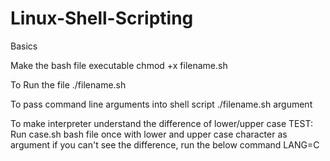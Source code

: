 # Linux-Shell-Scripting
Basics

Make the bash file executable 
chmod +x filename.sh

To Run the file 
./filename.sh

To pass command line arguments into shell script
./filename.sh argument

To make interpreter understand the difference of lower/upper case 
TEST: Run case.sh bash file once with lower and upper case character as argument 
if you can't see the difference, run the below command
LANG=C
